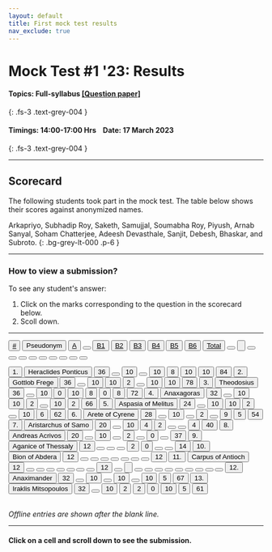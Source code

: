 ```yaml
---
layout: default
title: First mock test results
nav_exclude: true
---
```



#  Mock Test #1 '23: Results

#### Topics: Full-syllabus  [[Question paper]](/docs/mock_test/017_mar_17_full/)
{: .fs-3 .text-grey-004 }


#### Timings: 14:00-17:00 Hrs &nbsp;&nbsp;  Date: 17 March 2023
{: .fs-3 .text-grey-004 }

---


## Scorecard


The following students took part in the mock test. The table below shows their scores against anonymized names.



Arkapriyo, Subhadip Roy, Saketh, Samujjal, Soumabha Roy,
Piyush, Arnab Sanyal, Soham Chatterjee,  Adeesh Devasthale,
Sanjit,  Debesh,  Bhaskar,  and Subroto.
{: .bg-grey-lt-000 .p-6 }


---

### How to view a submission?

To see any student's answer:

1. Click on the marks corresponding to the question in the scorecard below.
2. Scoll down.


---

  <div class="markpalette">
      <div class="markpalette-keys">

<button class="markbutton white"><u>#</u></button>
<input type="button" class="markbutton white" value="Pseudonym"/>
<button class="markbutton white"><u>A</u></button>
<button class="markbutton white"></button>
<button class="markbutton white"><u>B1</u></button>
<button class="markbutton white"><u>B2</u></button>
<button class="markbutton white"><u>B3</u></button>
<button class="markbutton white"><u>B4</u></button>
<button class="markbutton white"><u>B5</u></button>
<button class="markbutton white"><u>B6</u></button>
<button class="markbutton white"><u>Total</u></button>
<button class="markbutton white"></button>
<input type="button" class="markbutton white" value=""/>
<button class="markbutton white" ></button>
<button class="markbutton white"></button>
<button class="markbutton white"></button>
<button class="markbutton white"></button>
<button class="markbutton white"></button>
<button class="markbutton white"></button>
<button class="markbutton white"></button>
<button class="markbutton white"></button>
<button class="markbutton white"></button>




<button class="markbutton rank">1. </button>
<input type="button" class="markbutton white" value="Heraclides Ponticus"/>
<button class="markbutton blank" onclick = "markdisplay('Heraclides_Ponticus/PartA',17)">36</button>
<button class="button white"></button>
<button class="markbutton right" onclick = "markdisplay('Heraclides_Ponticus/B1',17)">10</button>
<button class="button blank"></button>
<button class="markbutton right" onclick = "markdisplay('Heraclides_Ponticus/B3',17)">10</button>
<button class="markbutton right" onclick = "markdisplay('Heraclides_Ponticus/B4',17)">8</button>
<button class="markbutton right" onclick = "markdisplay('Heraclides_Ponticus/B5',17)">10</button>
<button class="markbutton right" onclick = "markdisplay('Heraclides_Ponticus/B6',17)">10</button>
<button class="markbutton total">84</button>
<button class="markbutton rank">2. </button>
<input type="button" class="markbutton white" value="Gottlob Frege"/>
<button class="markbutton blank" onclick = "markdisplay('Gottlob_Frege/PartA',17)">36</button>
<button class="button white"></button>
<button class="markbutton right" onclick = "markdisplay('Gottlob_Frege/B1',17)">10</button>
<button class="markbutton right" onclick = "markdisplay('Gottlob_Frege/B2',17)">10</button>
<button class="markbutton wrong" onclick = "markdisplay('Gottlob_Frege/B3',17)">2</button>
<button class="button blank"></button>
<button class="markbutton right" onclick = "markdisplay('Gottlob_Frege/B5',17)">10</button>
<button class="markbutton right" onclick = "markdisplay('Gottlob_Frege/B6',17)">10</button>
<button class="markbutton total">78</button>
<button class="markbutton rank">3. </button>
<input type="button" class="markbutton white" value="Theodosius"/>
<button class="markbutton blank" onclick = "markdisplay('Theodosius/PartA',17)">36</button>
<button class="button white"></button>
<button class="markbutton right" onclick = "markdisplay('Theodosius/B1',17)">10</button>
<button class="markbutton wrong" onclick = "markdisplay('Theodosius/B2',17)">0</button>
<button class="markbutton right" onclick = "markdisplay('Theodosius/B3',17)">10</button>
<button class="markbutton right" onclick = "markdisplay('Theodosius/B4',17)">8</button>
<button class="markbutton wrong" onclick = "markdisplay('Theodosius/B5',17)">0</button>
<button class="markbutton right" onclick = "markdisplay('Theodosius/B6',17)">8</button>
<button class="markbutton total">72</button>
<button class="markbutton rank">4. </button>
<input type="button" class="markbutton white" value="Anaxagoras"/>
<button class="markbutton blank" onclick = "markdisplay('Anaxagoras/PartA',17)">32</button>
<button class="button white"></button>
<button class="markbutton right" onclick = "markdisplay('Anaxagoras/B1',17)">10</button>
<button class="markbutton right" onclick = "markdisplay('Anaxagoras/B2',17)">10</button>
<button class="markbutton wrong" onclick = "markdisplay('Anaxagoras/B3',17)">2</button>
<button class="button blank"></button>
<button class="markbutton right" onclick = "markdisplay('Anaxagoras/B5',17)">10</button>
<button class="markbutton wrong" onclick = "markdisplay('Anaxagoras/B6',17)">2</button>
<button class="markbutton total">66</button>
<button class="markbutton rank">5. </button>
<input type="button" class="markbutton white" value="Aspasia of Melitus"/>
<button class="markbutton blank" onclick = "markdisplay('Aspasia_of_Melitus/PartA',17)">24</button>
<button class="button white"></button>
<button class="markbutton right" onclick = "markdisplay('Aspasia_of_Melitus/B1',17)">10</button>
<button class="markbutton right" onclick = "markdisplay('Aspasia_of_Melitus/B2',17)">10</button>
<button class="markbutton wrong" onclick = "markdisplay('Aspasia_of_Melitus/B3',17)">2</button>
<button class="button blank"></button>
<button class="markbutton right" onclick = "markdisplay('Aspasia_of_Melitus/B5',17)">10</button>
<button class="markbutton right" onclick = "markdisplay('Aspasia_of_Melitus/B6',17)">6</button>
<button class="markbutton total">62</button>
<button class="markbutton rank">6. </button>
<input type="button" class="markbutton white" value="Arete of Cyrene"/>
<button class="markbutton blank" onclick = "markdisplay('Arete_of_Cyrene/PartA',17)">28</button>
<button class="button white"></button>
<button class="markbutton right" onclick = "markdisplay('Arete_of_Cyrene/B1',17)">10</button>
<button class="button blank"></button>
<button class="markbutton wrong" onclick = "markdisplay('Arete_of_Cyrene/B3',17)">2</button>
<button class="button blank"></button>
<button class="markbutton right" onclick = "markdisplay('Arete_of_Cyrene/B5',17)">9</button>
<button class="markbutton right" onclick = "markdisplay('Arete_of_Cyrene/B6',17)">5</button>
<button class="markbutton total">54</button>
<button class="markbutton rank">7. </button>
<input type="button" class="markbutton white" value="Aristarchus of Samo"/>
<button class="markbutton blank" onclick = "markdisplay('Aristarchus_of_Samo/PartA',17)">20</button>
<button class="button white"></button>
<button class="markbutton right" onclick = "markdisplay('Aristarchus_of_Samo/B1',17)">10</button>
<button class="markbutton right" onclick = "markdisplay('Aristarchus_of_Samo/B2',17)">4</button>
<button class="markbutton wrong" onclick = "markdisplay('Aristarchus_of_Samo/B3',17)">2</button>
<button class="button blank"></button>
<button class="button blank"></button>
<button class="markbutton right" onclick = "markdisplay('Aristarchus_of_Samo/B6',17)">4</button>
<button class="markbutton total">40</button>
<button class="markbutton rank">8. </button>
<input type="button" class="markbutton white" value="Andreas Acrivos"/>
<button class="markbutton blank" onclick = "markdisplay('Andreas_Acrivos/PartA',17)">20</button>
<button class="button white"></button>
<button class="markbutton right" onclick = "markdisplay('Andreas_Acrivos/B1',17)">10</button>
<button class="button blank"></button>
<button class="markbutton wrong" onclick = "markdisplay('Andreas_Acrivos/B3',17)">2</button>
<button class="button blank"></button>
<button class="markbutton wrong" onclick = "markdisplay('Andreas_Acrivos/B5',17)">0</button>
<button class="button blank"></button>
<button class="markbutton total">37</button>
<button class="markbutton rank">9. </button>
<input type="button" class="markbutton white" value="Aganice of Thessaly"/>
<button class="markbutton blank" onclick = "markdisplay('Aganice_of_Thessaly/PartA',17)">12</button>
<button class="button white"></button>
<button class="button blank"></button>
<button class="button blank"></button>
<button class="markbutton wrong" onclick = "markdisplay('Aganice_of_Thessaly/B3',17)">2</button>
<button class="markbutton wrong" onclick = "markdisplay('Aganice_of_Thessaly/B4',17)">0</button>
<button class="button blank"></button>
<button class="button blank"></button>
<button class="markbutton total">14</button>
<button class="markbutton rank">10. </button>
<input type="button" class="markbutton white" value="Bion of Abdera"/>
<button class="markbutton blank" onclick = "markdisplay('Bion_of_Abdera/PartA',17)">12</button>
<button class="button white"></button>
<button class="button blank"></button>
<button class="button blank"></button>
<button class="button blank"></button>
<button class="button blank"></button>
<button class="button blank"></button>
<button class="button blank"></button>
<button class="markbutton total">12</button>
<button class="markbutton rank">11. </button>
<input type="button" class="markbutton white" value="Carpus of Antioch"/>
<button class="markbutton blank" onclick = "markdisplay('Carpus_of_Antioch/PartA',17)">12</button>
<button class="button white"></button>
<button class="button blank"></button>
<button class="button blank"></button>
<button class="button blank"></button>
<button class="button blank"></button>
<button class="button blank"></button>
<button class="button blank"></button>
<button class="markbutton total">12</button>
<button class="markbutton white"></button>
<input type="button" class="markbutton white" value=""/>
<button class="markbutton white"></button>
<button class="markbutton white"></button>
<button class="markbutton white"></button>
<button class="markbutton white"></button>
<button class="markbutton white"></button>
<button class="markbutton white"></button>
<button class="markbutton white"></button>
<button class="markbutton white"></button>
<button class="markbutton white"></button>
<button class="markbutton rank">12. </button>
<input type="button" class="markbutton white" value="Anaximander"/>
<button class="markbutton blank" onclick = "markdisplay('Anaximander/PartA',17)">32</button>
<button class="button white"></button>
<button class="markbutton right" onclick = "markdisplay('Anaximander/B1',17)">10</button>
<button class="button blank"></button>
<button class="markbutton right" onclick = "markdisplay('Anaximander/B3',17)">10</button>
<button class="button blank"></button>
<button class="markbutton right" onclick = "markdisplay('Anaximander/B5',17)">10</button>
<button class="markbutton right" onclick = "markdisplay('Anaximander/B6',17)">5</button>
<button class="markbutton total">67</button>
<button class="markbutton rank">13. </button>
<input type="button" class="markbutton white" value="Iraklis Mitsopoulos"/>
<button class="markbutton blank" onclick = "markdisplay('Iraklis_Mitsopoulos/PartA',17)">32</button>
<button class="button white"></button>
<button class="markbutton right" onclick = "markdisplay('Iraklis_Mitsopoulos/B1',17)">10</button>
<button class="markbutton wrong" onclick = "markdisplay('Iraklis_Mitsopoulos/B2',17)">2</button>
<button class="markbutton wrong" onclick = "markdisplay('Iraklis_Mitsopoulos/B3',17)">2</button>
<button class="markbutton wrong" onclick = "markdisplay('Iraklis_Mitsopoulos/B4',17)">0</button>
<button class="markbutton right" onclick = "markdisplay('Iraklis_Mitsopoulos/B5',17)">10</button>
<button class="markbutton right" onclick = "markdisplay('Iraklis_Mitsopoulos/B6',17)">5</button>
<button class="markbutton total">61</button>



</div>
</div>



<br>
<i>Offline entries are shown after the blank line.</i>

<hr>

<div style="min-height:2px" id="themarktext">
<h4>Click on a cell and scroll down to see the submission.</h4>
</div>


<br>











